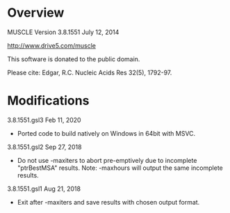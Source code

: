 Overview
========

MUSCLE Version 3.8.1551 July 12, 2014

http://www.drive5.com/muscle

This software is donated to the public domain.

Please cite: Edgar, R.C. Nucleic Acids Res 32(5), 1792-97.

Modifications
=============

3.8.1551.gsl3 Feb 11, 2020
- Ported code to build natively on Windows in 64bit with MSVC.

3.8.1551.gsl2 Sep 27, 2018
- Do not use -maxiters to abort pre-emptively due to incomplete "ptrBestMSA" results.
  Note: -maxhours will output the same incomplete results.

3.8.1551.gsl1 Aug 21, 2018
- Exit after -maxiters and save results with chosen output format.
